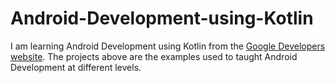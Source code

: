# Android-Development-using-Kotlin
I am learning Android Development using Kotlin from the [Google Developers website](https://developer.android.com/courses/android-basics-kotlin/course). The projects above are the examples used to taught Android Development at different levels.
